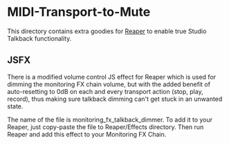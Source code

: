 # MIDI-Transport-to-Mute

This directory contains extra goodies for [Reaper](https://reaper.fm) to enable true Studio Talkback functionality.

## JSFX

There is a modified volume control JS effect for Reaper which is used for dimming the monitoring FX chain volume, but with the added benefit of auto-resetting to 0dB on each and every transport action (stop, play, record), thus making sure talkback dimming can't get stuck in an unwanted state.

The name of the file is monitoring_fx_talkback_dimmer. To add it to your Reaper, just copy-paste the file to Reaper/Effects directory. Then run Reaper and add this effect to your Monitoring FX Chain.


